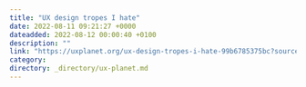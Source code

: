 ```yaml
---
title: "UX design tropes I hate"
date: 2022-08-11 09:21:27 +0000
dateadded: 2022-08-12 00:00:40 +0100
description: ""
link: "https://uxplanet.org/ux-design-tropes-i-hate-99b6785375bc?source=rss----819cc2aaeee0---4"
category:
directory: _directory/ux-planet.md
---
```

